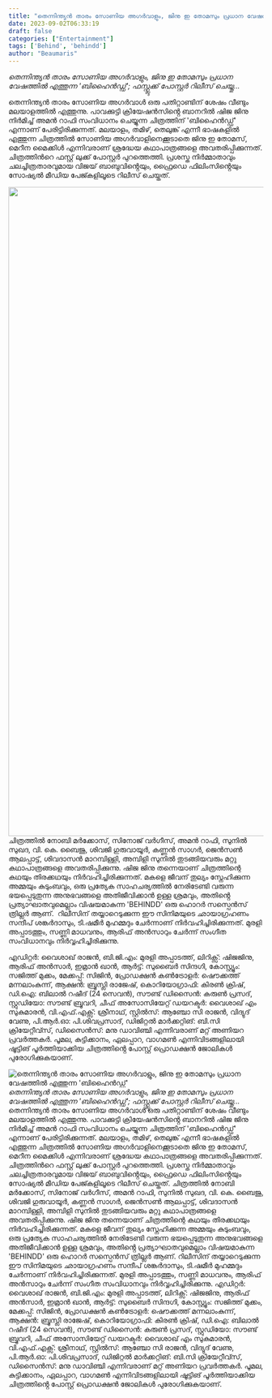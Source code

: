 ```yaml
---
title: "തെന്നിന്ത്യൻ താരം സോണിയ അഗർവാളും, ജിനു ഇ തോമസും പ്രധാന വേഷത്തിൽ എത്തുന്ന 'ബിഹൈൻഡ്ഡ്'"
date: 2023-09-02T06:33:19
draft: false
categories: ["Entertainment"]
tags: ['Behind', 'behindd']
author: "Beaumaris"
---
```


*തെന്നിന്ത്യൻ താരം സോണിയ അഗർവാളും, ജിനു ഇ തോമസും പ്രധാന വേഷത്തിൽ എത്തുന്ന 'ബിഹൈൻഡ്ഡ്'; ഫസ്റ്റ്ലുക്ക് പോസ്റ്റർ റിലീസ് ചെയ്തു...*

തെന്നിന്ത്യൻ താരം സോണിയ അഗർവാൾ ഒരു പതിറ്റാണ്ടിന് ശേഷം വീണ്ടും മലയാളത്തിൽ എത്തുന്നു. പാവക്കുട്ടി ക്രിയേഷൻസിൻ്റെ ബാനറിൽ ഷിജ ജിനു നിർമിച്ച് അമന്‍ റാഫി സംവിധാനം ചെയ്യുന്ന ചിത്രത്തിന് 'ബിഹൈൻഡ്ഡ്' എന്നാണ് പേരിട്ടിരിക്കുന്നത്. മലയാളം, തമിഴ്, തെലുങ്ക് എന്നീ ഭാഷകളിൽ എത്തുന്ന ചിത്രത്തിൽ സോണിയ അഗര്‍വാളിനെക്കൂടാതെ ജിനു ഇ തോമസ്, മെറീന മൈക്കിൾ എന്നിവരാണ് ശ്രദ്ധേയ കഥാപാത്രങ്ങളെ അവതരിപ്പിക്കുന്നത്. ചിത്രത്തിന്‍റെ ഫസ്റ്റ് ലുക്ക് പോസ്റ്റര്‍ പുറത്തെത്തി. പ്രശസ്ത നിർമ്മാതാവും ചലച്ചിത്രതാരവുമായ വിജയ് ബാബുവിൻ്റെയും, ഫ്രൈഡെ ഫിലിംസിൻ്റെയും സോഷ്യൽ മീഡിയ പേജ്കളിലൂടെ റിലീസ് ചെയ്തത്.

<img class="size-full wp-image-417125 aligncenter" src="https://cdn.boolokam.com/articles/2023/09/geee.jpg" alt="" width="1024" height="1280" />ചിത്രത്തിൽ നോബി മർക്കോസ്, സിനോജ് വർഗീസ്, അമൻ റാഫി, സുനിൽ സുഖദ, വി. കെ. ബൈജു, ശിവജി ഗുരുവായൂർ, കണ്ണൻ സാഗർ, ജെൻസൺ ആലപ്പാട്ട്, ശിവദാസൻ മാറമ്പിള്ളി, അമ്പിളി സുനിൽ തുടങ്ങിയവരും മറ്റു കഥാപാത്രങ്ങളെ അവതരിപ്പിക്കുന്നു. ഷിജ ജിനു തന്നെയാണ് ചിത്രത്തിന്റെ കഥയും തിരക്കഥയും നിർവഹിച്ചിരിക്കുന്നത്. മകളെ ജീവന് തുല്യം സ്നേഹിക്കുന്ന അമ്മയും കുടുംബവും, ഒരു പ്രത്യേക സാഹചര്യത്തിൽ നേരിടേണ്ടി വരുന്ന ഭയപ്പെടുതുന്ന അനുഭവങ്ങളെ അതിജീവിക്കാൻ ഉള്ള ശ്രമവും, അതിൻ്റെ പ്രത്യാഘാതവുമെല്ലാം വിഷയമാകുന്ന 'BEHINDD' ഒരു ഹൊറർ സസ്പെൻസ് ത്രില്ലർ ആണ്.  റിലീസിന് തയ്യാറെടുക്കുന്ന ഈ സിനിമയുടെ ഛായാഗ്രഹണം സന്ദീപ് ശങ്കർദാസും, ടി.ഷമീർ മുഹമ്മദും ചേർന്നാണ് നിർവഹിച്ചിരിക്കുന്നത്. മുരളി അപ്പാടത്തും, സണ്ണി മാധവനും, ആരിഫ് അൻസാറും ചേർന്ന് സംഗീത സംവിധാനവും നിർവ്വഹിച്ചിരിക്കുന്നു.

എഡിറ്റർ: വൈശാഖ് രാജൻ, ബി.ജി.എം: മുരളി അപ്പാടത്ത്, ലിറിക്സ്: ഷിജജിനു, ആരിഫ് അൻസാർ, ഇമ്രാൻ ഖാൻ, ആർട്ട്: സുബൈർ സിന്ദഗി, കോസ്റ്റ്യൂം: സജിത്ത് മുക്കം, മേക്കപ്പ്: സിജിൻ, പ്രോഡക്ഷൻ കൺട്രോളർ: ഷൌക്കത്ത് മന്നലാംകുന്ന്, ആക്ഷൻ: ബ്രൂസ്ലി രാജേഷ്, കൊറിയോഗ്രാഫി: കിരൺ ക്രിഷ്, ഡി.ഐ: ബിലാൽ റഷീദ് (24 സെവൻ), സൗണ്ട് ഡിസൈൻ: കരുൺ പ്രസദ്, സ്റ്റുഡിയോ: സൗണ്ട് ബ്രൂവറി, ചീഫ് അസോസിയേറ്റ് ഡയറക്ടർ: വൈശാഖ് എം സുകുമാരൻ, വി.എഫ്.എക്സ്: ശ്രീനാഥ്, സ്റ്റിൽസ്: ആഞ്ചോ സി രാജൻ, വിദ്യുദ് വേണു, പി.ആർ.ഓ: പി.ശിവപ്രസാദ്, ഡിജിറ്റൽ മാർക്കറ്റിങ്: ബി.സി ക്രിയേറ്റീവ്സ്, ഡിസൈൻസ്: മനു ഡാവിഞ്ചി എന്നിവരാണ് മറ്റ് അണിയറ പ്രവർത്തകർ. പൂമല, കുട്ടിക്കാനം, ഏലപ്പാറ, വാഗമൺ എന്നിവിടങ്ങളിലായി ഷൂട്ടിങ് പൂർത്തിയാക്കിയ ചിത്രത്തിൻ്റെ പോസ്റ്റ് പ്രൊഡക്ഷൻ ജോലികൾ പുരോഗിക്കുകയാണ്.


![തെന്നിന്ത്യൻ താരം സോണിയ അഗർവാളും, ജിനു ഇ തോമസും പ്രധാന വേഷത്തിൽ എത്തുന്ന 'ബിഹൈൻഡ്ഡ്'](https://cdn.boolokam.com/articles/2023/09/geee.jpg)*തെന്നിന്ത്യൻ താരം സോണിയ അഗർവാളും, ജിനു ഇ തോമസും പ്രധാന വേഷത്തിൽ എത്തുന്ന 'ബിഹൈൻഡ്ഡ്'; ഫസ്റ്റ്ലുക്ക് പോസ്റ്റർ റിലീസ് ചെയ്തു...* തെന്നിന്ത്യൻ താരം സോണിയ അഗർവാൾ ഒരു പതിറ്റാണ്ടിന് ശേഷം വീണ്ടും മലയാളത്തിൽ എത്തുന്നു. പാവക്കുട്ടി ക്രിയേഷൻസിൻ്റെ ബാനറിൽ ഷിജ ജിനു നിർമിച്ച് അമന്‍ റാഫി സംവിധാനം ചെയ്യുന്ന ചിത്രത്തിന് 'ബിഹൈൻഡ്ഡ്' എന്നാണ് പേരിട്ടിരിക്കുന്നത്. മലയാളം, തമിഴ്, തെലുങ്ക് എന്നീ ഭാഷകളിൽ എത്തുന്ന ചിത്രത്തിൽ സോണിയ അഗര്‍വാളിനെക്കൂടാതെ ജിനു ഇ തോമസ്, മെറീന മൈക്കിൾ എന്നിവരാണ് ശ്രദ്ധേയ കഥാപാത്രങ്ങളെ അവതരിപ്പിക്കുന്നത്. ചിത്രത്തിന്‍റെ ഫസ്റ്റ് ലുക്ക് പോസ്റ്റര്‍ പുറത്തെത്തി. പ്രശസ്ത നിർമ്മാതാവും ചലച്ചിത്രതാരവുമായ വിജയ് ബാബുവിൻ്റെയും, ഫ്രൈഡെ ഫിലിംസിൻ്റെയും സോഷ്യൽ മീഡിയ പേജ്കളിലൂടെ റിലീസ് ചെയ്തത്. ചിത്രത്തിൽ നോബി മർക്കോസ്, സിനോജ് വർഗീസ്, അമൻ റാഫി, സുനിൽ സുഖദ, വി. കെ. ബൈജു, ശിവജി ഗുരുവായൂർ, കണ്ണൻ സാഗർ, ജെൻസൺ ആലപ്പാട്ട്, ശിവദാസൻ മാറമ്പിള്ളി, അമ്പിളി സുനിൽ തുടങ്ങിയവരും മറ്റു കഥാപാത്രങ്ങളെ അവതരിപ്പിക്കുന്നു. ഷിജ ജിനു തന്നെയാണ് ചിത്രത്തിന്റെ കഥയും തിരക്കഥയും നിർവഹിച്ചിരിക്കുന്നത്. മകളെ ജീവന് തുല്യം സ്നേഹിക്കുന്ന അമ്മയും കുടുംബവും, ഒരു പ്രത്യേക സാഹചര്യത്തിൽ നേരിടേണ്ടി വരുന്ന ഭയപ്പെടുതുന്ന അനുഭവങ്ങളെ അതിജീവിക്കാൻ ഉള്ള ശ്രമവും, അതിൻ്റെ പ്രത്യാഘാതവുമെല്ലാം വിഷയമാകുന്ന 'BEHINDD' ഒരു ഹൊറർ സസ്പെൻസ് ത്രില്ലർ ആണ്. റിലീസിന് തയ്യാറെടുക്കുന്ന ഈ സിനിമയുടെ ഛായാഗ്രഹണം സന്ദീപ് ശങ്കർദാസും, ടി.ഷമീർ മുഹമ്മദും ചേർന്നാണ് നിർവഹിച്ചിരിക്കുന്നത്. മുരളി അപ്പാടത്തും, സണ്ണി മാധവനും, ആരിഫ് അൻസാറും ചേർന്ന് സംഗീത സംവിധാനവും നിർവ്വഹിച്ചിരിക്കുന്നു. എഡിറ്റർ: വൈശാഖ് രാജൻ, ബി.ജി.എം: മുരളി അപ്പാടത്ത്, ലിറിക്സ്: ഷിജജിനു, ആരിഫ് അൻസാർ, ഇമ്രാൻ ഖാൻ, ആർട്ട്: സുബൈർ സിന്ദഗി, കോസ്റ്റ്യൂം: സജിത്ത് മുക്കം, മേക്കപ്പ്: സിജിൻ, പ്രോഡക്ഷൻ കൺട്രോളർ: ഷൌക്കത്ത് മന്നലാംകുന്ന്, ആക്ഷൻ: ബ്രൂസ്ലി രാജേഷ്, കൊറിയോഗ്രാഫി: കിരൺ ക്രിഷ്, ഡി.ഐ: ബിലാൽ റഷീദ് (24 സെവൻ), സൗണ്ട് ഡിസൈൻ: കരുൺ പ്രസദ്, സ്റ്റുഡിയോ: സൗണ്ട് ബ്രൂവറി, ചീഫ് അസോസിയേറ്റ് ഡയറക്ടർ: വൈശാഖ് എം സുകുമാരൻ, വി.എഫ്.എക്സ്: ശ്രീനാഥ്, സ്റ്റിൽസ്: ആഞ്ചോ സി രാജൻ, വിദ്യുദ് വേണു, പി.ആർ.ഓ: പി.ശിവപ്രസാദ്, ഡിജിറ്റൽ മാർക്കറ്റിങ്: ബി.സി ക്രിയേറ്റീവ്സ്, ഡിസൈൻസ്: മനു ഡാവിഞ്ചി എന്നിവരാണ് മറ്റ് അണിയറ പ്രവർത്തകർ. പൂമല, കുട്ടിക്കാനം, ഏലപ്പാറ, വാഗമൺ എന്നിവിടങ്ങളിലായി ഷൂട്ടിങ് പൂർത്തിയാക്കിയ ചിത്രത്തിൻ്റെ പോസ്റ്റ് പ്രൊഡക്ഷൻ ജോലികൾ പുരോഗിക്കുകയാണ്.
